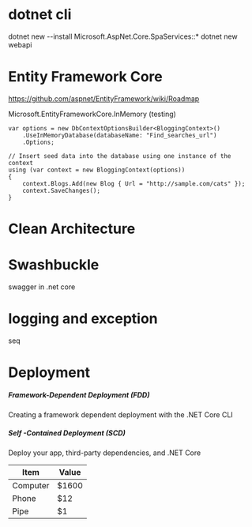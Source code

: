 
# dotnet cli
dotnet new --install Microsoft.AspNet.Core.SpaServices::*
dotnet new webapi


# Entity Framework Core
https://github.com/aspnet/EntityFramework/wiki/Roadmap

Microsoft.EntityFrameworkCore.InMemory (testing)
```
var options = new DbContextOptionsBuilder<BloggingContext>()
    .UseInMemoryDatabase(databaseName: "Find_searches_url")
    .Options;

// Insert seed data into the database using one instance of the context
using (var context = new BloggingContext(options))
{
    context.Blogs.Add(new Blog { Url = "http://sample.com/cats" });
    context.SaveChanges();
}
```
# Clean Architecture


# Swashbuckle
swagger in .net core


# logging and exception
seq


# <i class="icon-file"></i> Deployment
##### Framework-Dependent Deployment (FDD)
Creating a framework dependent deployment with the .NET Core CLI
##### Self -Contained Deployment (SCD) 
Deploy your app, third-party dependencies, and .NET Core


Item     | Value
-------- | ---
Computer | $1600
Phone    | $12
Pipe     | $1
